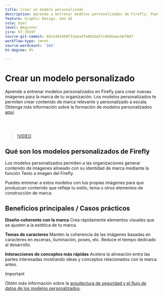 ```yaml
---
title: Crear un modelo personalizado
description: Aprenda a entrenar modelos personalizados de Firefly. Puede leer más detalles [aquí](https://helpx.adobe.com/es/firefly/web/work-with-enterprise-features/train-custom-models/custom-models-overview.html).
feature: Graphic Design, Gen AI
role: User
level: Beginner
jira: KT-19197
source-git-commit: 8d11464360f33abad7e801be57c089eaacbbf8d7
workflow-type: tm+mt
source-wordcount: '164'
ht-degree: 0%

---
```


# Crear un modelo personalizado

Aprende a entrenar modelos personalizados en Firefly para crear nuevas imágenes para la marca de tu organización. Los modelos personalizados te permiten crear contenido de marca relevante y personalizado a escala. Obtenga más información sobre la formación de modelos personalizados [aquí](https://helpx.adobe.com/es/firefly/web/work-with-enterprise-features/train-custom-models/custom-models-overview.html).

<br> 

>[!VIDEO](https://video.tv.adobe.com/v/3474931?quality=12&learn=on&hidetitle=true)

## Qué son los modelos personalizados de Firefly

Los modelos personalizados permiten a las organizaciones generar contenido de imágenes alineado con su identidad de marca mediante la función Texto a imagen del Firefly.

Puedes entrenar a estos modelos con tus propias imágenes para que produzcan contenido que refleje tu estilo, tema u otros elementos de construcción de marca.

## Beneficios principales / Casos prácticos

**Diseño coherente con la marca** Crea rápidamente elementos visuales que se ajusten a la estética de tu marca.

**Temas de caracteres** Mantén la coherencia de las imágenes basadas en caracteres en escenas, iluminación, poses, etc. Reduce el tiempo dedicado al desarrollo.

**Interacciones de conceptos más rápidas** Acelera la alineación entre las partes interesadas mostrando ideas y conceptos relacionados con la marca antes.

>[!IMPORTANT]
>
>Obtén más información sobre la [arquitectura de seguridad y el flujo de datos de los modelos personalizados](https://www.adobe.com/content/dam/cc/en/trust-center/ungated/whitepapers/creative-cloud/adobe-firefly-custom-models-security-fact-sheet.pdf).
